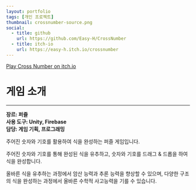 ```yaml
---
layout: portfolio
tags: [개인 프로젝트]
thumbnail: crossnumber-source.png
social:
  - title: github
    url: https://github.com/Easy-H/CrossNumber
  - title: itch-io
    url: https://easy-h.itch.io/crossnumber
---
```

<object data="https://itch.io/embed-upload/9375659?color=333333" allowfullscreen="" width="400" height="620"><a href="https://easy-h.itch.io/crossnumber">Play Cross Number on itch.io</a></object>

# 게임 소개
---
**장르: 퍼즐**<br>**사용 도구: Unity, Firebase**<br>**담당: 게임 기획, 프로그래밍**

주어진 숫자와 기호를 활용하여 식을 완성하는 퍼즐 게임입니다.

주어진 숫자와 기호를 통해 완성된 식을 유추하고, 숫자와 기호를 드래그 & 드롭을 하여 식을 완성합니다.

올바른 식을 유추하는 과정에서 암산 능력과 추론 능력을 향상할 수 있으며, 다양한 구조의 식을 완성하는 과정에서 올바른 수학적 사고능력을 기를 수 있습니다.

